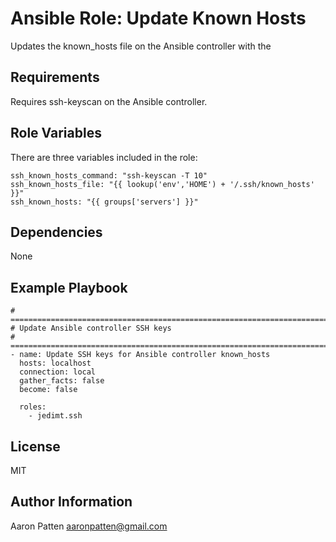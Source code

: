 Ansible Role: Update Known Hosts
=========

Updates the known_hosts file on the Ansible controller with the

Requirements
------------

Requires ssh-keyscan on the Ansible controller.

Role Variables
--------------

There are three variables included in the role:

    ssh_known_hosts_command: "ssh-keyscan -T 10"
    ssh_known_hosts_file: "{{ lookup('env','HOME') + '/.ssh/known_hosts' }}"
    ssh_known_hosts: "{{ groups['servers'] }}"

Dependencies
------------

None

Example Playbook
----------------

    # ===========================================================================
    # Update Ansible controller SSH keys
    # ===========================================================================
    - name: Update SSH keys for Ansible controller known_hosts
      hosts: localhost
      connection: local
      gather_facts: false
      become: false

      roles:
        - jedimt.ssh

License
-------

MIT

Author Information
------------------

Aaron Patten
aaronpatten@gmail.com
